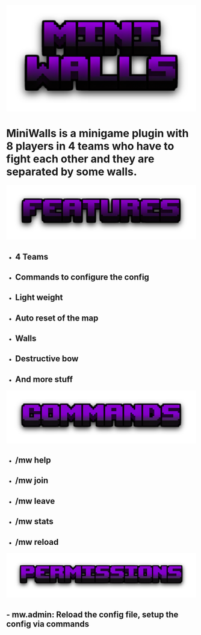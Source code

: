 ![](pictures/miniwalls.png)

# MiniWalls is a minigame plugin with 8 players in 4 teams who have to fight each other and they are separated by some walls.
![](pictures/features.png)
* ## 4 Teams
* ## Commands to configure the config
* ## Light weight
* ## Auto reset of the map
* ## Walls
* ## Destructive bow
* ## And more stuff
![](pictures/commands.png)
* ## /mw help
* ## /mw join
* ## /mw leave
* ## /mw stats
* ## /mw reload
![](pictures/permissions.png)
## - mw.admin: Reload the config file, setup the config via commands
